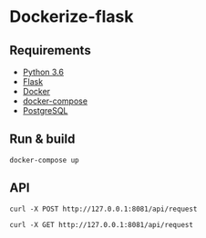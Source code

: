 # Dockerize-flask

## Requirements

* [Python 3.6](https://docs.python.org/3.6/index.html)
* [Flask](http://flask.pocoo.org/)
* [Docker](https://www.docker.com/)
* [docker-compose](https://docs.docker.com/compose/)
* [PostgreSQL](http://www.postgresql.org.pl/)

## Run & build

`docker-compose up`

## API

`curl -X POST http://127.0.0.1:8081/api/request`

`curl -X GET http://127.0.0.1:8081/api/request`
